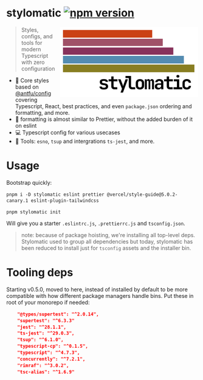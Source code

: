 # stylomatic [![npm version](https://img.shields.io/npm/v/stylomatic?style=flat)](https://npmjs.com/package/stylomatic)

<img src="media/stylomatic.png" width="363" align="right">

> Styles, configs, and tools for modern Typescript with zero configuration

* :lipstick: Core styles based on [@antfu/config](https://github.com/antfu/eslint-config) covering Typescript, React, best practices, and even `package.json` ordering and formatting, and more.
* :high_brightness: formatting is almost similar to Prettier, without the added burden of it on eslint
* :computer: Typescript config for various usecases
* :hammer: Tools: `esno`, `tsup` and intergrations `ts-jest`, and more.



# Usage

Bootstrap quickly:

```
pnpm i -D stylomatic eslint prettier @vercel/style-guide@5.0.2-canary.1 eslint-plugin-tailwindcss
```

```
pnpm stylomatic init
```

Will give you a starter `.eslintrc.js`, `.prettierrc.js` and `tsconfig.json`.

> note: because of package hoisting, we're installing all top-level deps. Stylomatic used to group all dependencies but today, stylomatic has been reduced to install just for `tsconfig` assets and the installer bin.

# Tooling deps

Starting v0.5.0, moved to here, instead of installed by default to be more compatible with how different package managers handle bins. Put these in root of your monorepo if needed:

```json
    "@types/supertest": "^2.0.14",
    "supertest": "^6.3.3"
    "jest": "^28.1.1",
    "ts-jest": "^29.0.3",
    "tsup": "^6.1.0",
    "typescript-cp": "^0.1.5",
    "typescript": "^4.7.3",
    "concurrently": "^7.2.1",
    "rimraf": "^3.0.2",
    "tsc-alias": "^1.6.9"
```

